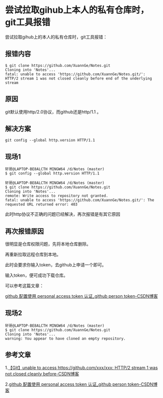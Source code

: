 # 尝试拉取gihub上本人的私有仓库时，git工具报错



尝试拉取gihub上的本人的私有仓库时，git工具报错：



报错内容
----

```shell
$ git clone https://github.com/XuannGe/Notes.git
Cloning into 'Notes'...
fatal: unable to access 'https://github.com/XuannGe/Notes.git/': HTTP/2 stream 1 was not closed cleanly before end of the underlying stream
```



原因
---

git默认使用http/2.0协议，而github还是http/1.1 。



解决方案
-----

```shell
git config --global http.version HTTP/1.1
```



现场1
--

```shell
轩哥@LAPTOP-BE8ALCTH MINGW64 /d/Notes (master)
$ git config --global http.version HTTP/1.1

轩哥@LAPTOP-BE8ALCTH MINGW64 /d/Notes (master)
$ git clone https://github.com/XuannGe/Notes.git
Cloning into 'Notes'...
remote: Write access to repository not granted.
fatal: unable to access 'https://github.com/XuannGe/Notes.git/': The requested URL returned error: 403

```

此时http协议不正确的问题已经解决，再次报错是有其它原因



## 再次报错原因

很明显是仓库权限问题，先将本地仓库删除。

再重新拉取远程仓库到本地。

此时会要求你输入token，去github上申请一个即可。

输入token，便可成功下载仓库。

可以参考这篇文章：

[github 配置使用 personal access token 认证_github person token-CSDN博客](https://blog.csdn.net/qq_39218530/article/details/119809170)



## 现场2

```shell
轩哥@LAPTOP-BE8ALCTH MINGW64 /d/Notes (master)
$ git clone https://github.com/XuannGe/Notes.git
Cloning into 'Notes'...
warning: You appear to have cloned an empty repository.
```



## 参考文章

1.[【Git】unable to access https://github.com/xxx/xxx: HTTP/2 stream 1 was not closed cleanly before-CSDN博客](https://blog.csdn.net/m0_47406832/article/details/123044722)

2.[github 配置使用 personal access token 认证_github person token-CSDN博客](https://blog.csdn.net/qq_39218530/article/details/119809170)